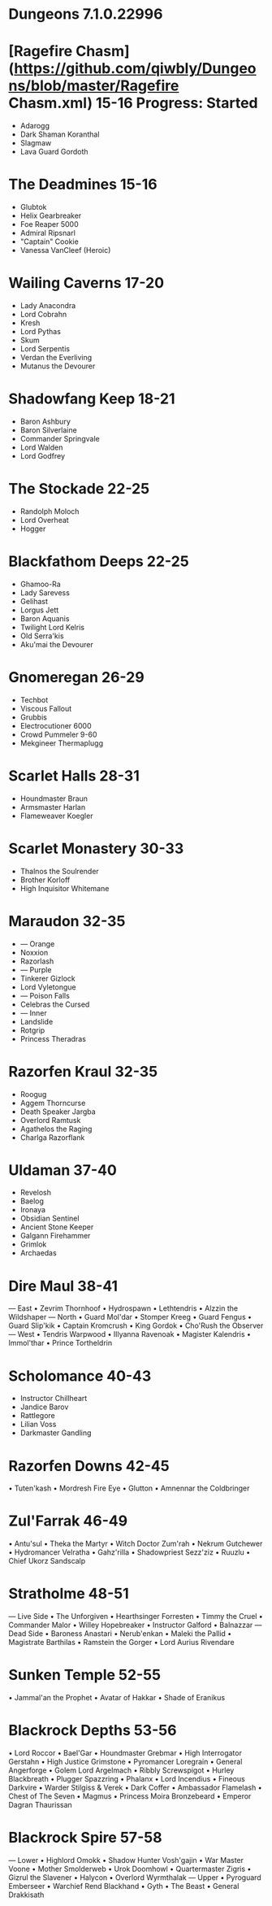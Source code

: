 # Dungeons   7.1.0.22996


# [Ragefire Chasm](https://github.com/qiwbly/Dungeons/blob/master/Ragefire Chasm.xml)    15-16 Progress: Started
* Adarogg
* Dark Shaman Koranthal
* Slagmaw
* Lava Guard Gordoth

# The Deadmines     15-16
* Glubtok
* Helix Gearbreaker
* Foe Reaper 5000
* Admiral Ripsnarl
* "Captain" Cookie
* Vanessa VanCleef (Heroic)

# Wailing Caverns   17-20
* Lady Anacondra
* Lord Cobrahn
* Kresh
* Lord Pythas
* Skum
* Lord Serpentis
* Verdan the Everliving
* Mutanus the Devourer

# Shadowfang Keep   18-21
* Baron Ashbury
* Baron Silverlaine
* Commander Springvale
* Lord Walden
* Lord Godfrey

# The Stockade      22-25
* Randolph Moloch
* Lord Overheat
* Hogger

# Blackfathom Deeps 22-25
* Ghamoo-Ra
* Lady Sarevess
* Gelihast
* Lorgus Jett
* Baron Aquanis
* Twilight Lord Kelris
* Old Serra'kis
* Aku'mai the Devourer

# Gnomeregan        26-29
* Techbot
* Viscous Fallout
* Grubbis
* Electrocutioner 6000
* Crowd Pummeler 9-60
* Mekgineer Thermaplugg

# Scarlet Halls     28-31
* Houndmaster Braun
* Armsmaster Harlan
* Flameweaver Koegler

# Scarlet Monastery 30-33
* Thalnos the Soulrender
* Brother Korloff
* High Inquisitor Whitemane

# Maraudon          32-35
*  — Orange
* Noxxion
* Razorlash
*  — Purple
* Tinkerer Gizlock
* Lord Vyletongue
*  — Poison Falls
* Celebras the Cursed
*  — Inner
* Landslide
* Rotgrip
* Princess Theradras

# Razorfen Kraul    32-35
* Roogug
* Aggem Thorncurse
* Death Speaker Jargba
* Overlord Ramtusk
* Agathelos the Raging
* Charlga Razorflank

# Uldaman           37-40
* Revelosh
* Baelog
* Ironaya
* Obsidian Sentinel
* Ancient Stone Keeper
* Galgann Firehammer
* Grimlok
* Archaedas

# Dire Maul         38-41
 — East
 • Zevrim Thornhoof
 • Hydrospawn
 • Lethtendris
 • Alzzin the Wildshaper
 — North
 • Guard Mol'dar
 • Stomper Kreeg
 • Guard Fengus
 • Guard Slip'kik
 • Captain Kromcrush
 • King Gordok
 • Cho'Rush the Observer
 — West
 • Tendris Warpwood
 • Illyanna Ravenoak
 • Magister Kalendris
 • Immol'thar
 • Prince Tortheldrin

# Scholomance       40-43
* Instructor Chillheart
* Jandice Barov
* Rattlegore
* Lilian Voss
* Darkmaster Gandling

# Razorfen Downs    42-45
 • Tuten'kash
 • Mordresh Fire Eye
 • Glutton
 • Amnennar the Coldbringer

# Zul'Farrak        46-49
 • Antu'sul
 • Theka the Martyr
 • Witch Doctor Zum'rah
 • Nekrum Gutchewer
 • Hydromancer Velratha
 • Gahz'rilla
 • Shadowpriest Sezz'ziz
 • Ruuzlu
 • Chief Ukorz Sandscalp

# Stratholme        48-51
 — Live Side
 • The Unforgiven
 • Hearthsinger Forresten
 • Timmy the Cruel
 • Commander Malor
 • Willey Hopebreaker
 • Instructor Galford
 • Balnazzar
 — Dead Side
 • Baroness Anastari
 • Nerub'enkan
 • Maleki the Pallid
 • Magistrate Barthilas
 • Ramstein the Gorger
 • Lord Aurius Rivendare

# Sunken Temple     52-55
 • Jammal'an the Prophet
 • Avatar of Hakkar
 • Shade of Eranikus

# Blackrock Depths  53-56
 • Lord Roccor
 • Bael'Gar
 • Houndmaster Grebmar
 • High Interrogator Gerstahn
 • High Justice Grimstone
 • Pyromancer Loregrain
 • General Angerforge
 • Golem Lord Argelmach
 • Ribbly Screwspigot
 • Hurley Blackbreath
 • Plugger Spazzring
 • Phalanx
 • Lord Incendius
 • Fineous Darkvire
 • Warder Stilgiss & Verek
 • Dark Coffer
 • Ambassador Flamelash
 • Chest of The Seven
 • Magmus
 • Princess Moira Bronzebeard
 • Emperor Dagran Thaurissan

# Blackrock Spire   57-58
 — Lower
 • Highlord Omokk
 • Shadow Hunter Vosh'gajin
 • War Master Voone
 • Mother Smolderweb
 • Urok Doomhowl
 • Quartermaster Zigris
 • Gizrul the Slavener
 • Halycon
 • Overlord Wyrmthalak
 — Upper
 • Pyroguard Emberseer
 • Warchief Rend Blackhand
 • Gyth
 • The Beast
 • General Drakkisath
